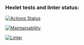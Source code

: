 ### Hexlet tests and linter status:
[![Actions Status](https://github.com/DirtyHippy/python-project-lvl2/workflows/hexlet-check/badge.svg)](https://github.com/DirtyHippy/python-project-lvl2/actions)

[![Maintainability](https://api.codeclimate.com/v1/badges/a99a88d28ad37a79dbf6/maintainability)](https://codeclimate.com/github/codeclimate/codeclimate/maintainability)

[![Linter](https://github.com/DirtyHippy/python-project-lvl2/workflows/linter/badge.svg)](https://github.com/DirtyHippy/python-project-lvl2/actions)